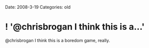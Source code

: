 Date: 2008-3-19
Categories: old

# ! '@chrisbrogan I think this is a...'

@chrisbrogan I think this is a boredom game, really.
